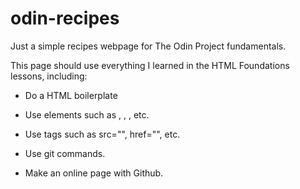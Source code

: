 # odin-recipes

Just a simple recipes webpage for The Odin Project fundamentals.

This page should use everything I learned in the HTML Foundations lessons, including:

- Do a HTML boilerplate

- Use elements such as <html></html>, <body></body>, <img>, etc.

- Use tags such as src="", href="", etc.

- Use git commands.

- Make an online page with Github.